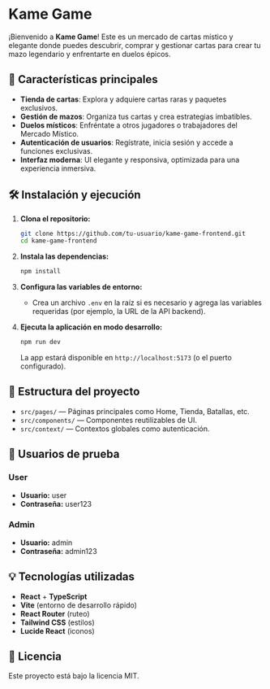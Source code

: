 # Kame Game

¡Bienvenido a **Kame Game**! Este es un mercado de cartas místico y elegante donde puedes descubrir, comprar y gestionar cartas para crear tu mazo legendario y enfrentarte en duelos épicos.

## 🚀 Características principales

- **Tienda de cartas**: Explora y adquiere cartas raras y paquetes exclusivos.
- **Gestión de mazos**: Organiza tus cartas y crea estrategias imbatibles.
- **Duelos místicos**: Enfréntate a otros jugadores o trabajadores del Mercado Místico.
- **Autenticación de usuarios**: Regístrate, inicia sesión y accede a funciones exclusivas.
- **Interfaz moderna**: UI elegante y responsiva, optimizada para una experiencia inmersiva.

## 🛠️ Instalación y ejecución

1. **Clona el repositorio:**

    ```bash
    git clone https://github.com/tu-usuario/kame-game-frontend.git
    cd kame-game-frontend
    ```

2. **Instala las dependencias:**

    ```bash
    npm install
    ```

3. **Configura las variables de entorno:**

    - Crea un archivo `.env` en la raíz si es necesario y agrega las variables requeridas (por ejemplo, la URL de la API backend).

4. **Ejecuta la aplicación en modo desarrollo:**
    ```bash
    npm run dev
    ```
    La app estará disponible en `http://localhost:5173` (o el puerto configurado).

## 📁 Estructura del proyecto

- `src/pages/` — Páginas principales como Home, Tienda, Batallas, etc.
- `src/components/` — Componentes reutilizables de UI.
- `src/context/` — Contextos globales como autenticación.

## 👤 Usuarios de prueba

### User

- **Usuario:** user
- **Contraseña:** user123

### Admin

- **Usuario:** admin
- **Contraseña:** admin123

## 💡 Tecnologías utilizadas

- **React** + **TypeScript**
- **Vite** (entorno de desarrollo rápido)
- **React Router** (ruteo)
- **Tailwind CSS** (estilos)
- **Lucide React** (iconos)

## 📜 Licencia

Este proyecto está bajo la licencia MIT.
